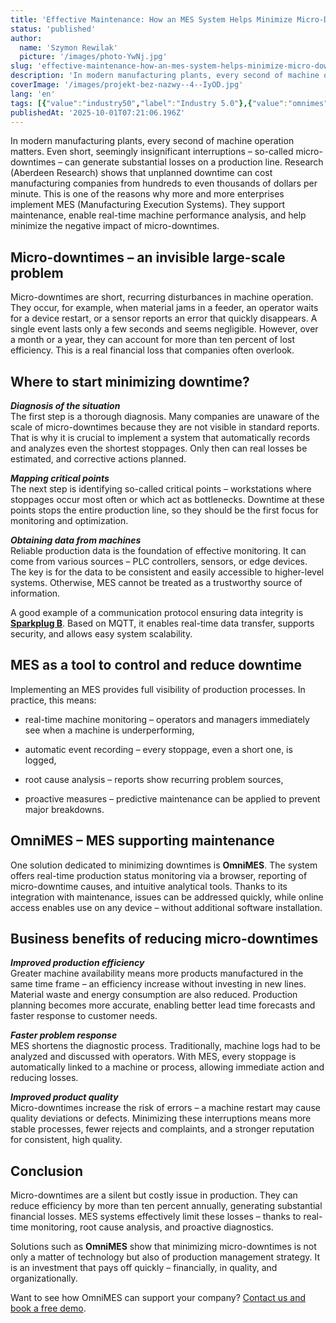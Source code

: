 ```yaml
---
title: 'Effective Maintenance: How an MES System Helps Minimize Micro-Downtimes in Production'
status: 'published'
author:
  name: 'Szymon Rewilak'
  picture: '/images/photo-YwNj.jpg'
slug: 'effective-maintenance-how-an-mes-system-helps-minimize-micro-downtimes-in-production'
description: 'In modern manufacturing plants, every second of machine operation matters. Even short, seemingly insignificant interruptions – so-called micro-downtimes – can generate substantial losses on a production line. Research (Aberdeen Research) shows that unplanned downtime can cost manufacturing companies from hundreds to even thousands of dollars per minute. This is one of the reasons why more and more enterprises implement MES (Manufacturing Execution Systems). They support maintenance, enable real-time machine performance analysis, and help minimize the negative impact of micro-downtimes.'
coverImage: '/images/projekt-bez-nazwy--4--IyOD.jpg'
lang: 'en'
tags: [{"value":"industry50","label":"Industry 5.0"},{"value":"omnimes","label":"Omnimes"},{"value":"sparkplugB","label":"Sparkplug B"},{"label":"Maintenance","value":"maintenance"},{"label":"Micro-downtime","value":"microDowntime"}]
publishedAt: '2025-10-01T07:21:06.196Z'
---
```


In modern manufacturing plants, every second of machine operation matters. Even short, seemingly insignificant interruptions – so-called micro-downtimes – can generate substantial losses on a production line. Research (Aberdeen Research) shows that unplanned downtime can cost manufacturing companies from hundreds to even thousands of dollars per minute. This is one of the reasons why more and more enterprises implement MES (Manufacturing Execution Systems). They support maintenance, enable real-time machine performance analysis, and help minimize the negative impact of micro-downtimes.

## Micro-downtimes – an invisible large-scale problem

Micro-downtimes are short, recurring disturbances in machine operation. They occur, for example, when material jams in a feeder, an operator waits for a device restart, or a sensor reports an error that quickly disappears. A single event lasts only a few seconds and seems negligible. However, over a month or a year, they can account for more than ten percent of lost efficiency. This is a real financial loss that companies often overlook.

## Where to start minimizing downtime?

***Diagnosis of the situation***\
The first step is a thorough diagnosis. Many companies are unaware of the scale of micro-downtimes because they are not visible in standard reports. That is why it is crucial to implement a system that automatically records and analyzes even the shortest stoppages. Only then can real losses be estimated, and corrective actions planned.

***Mapping critical points***\
The next step is identifying so-called critical points – workstations where stoppages occur most often or which act as bottlenecks. Downtime at these points stops the entire production line, so they should be the first focus for monitoring and optimization.

***Obtaining data from machines***\
Reliable production data is the foundation of effective monitoring. It can come from various sources – PLC controllers, sensors, or edge devices. The key is for the data to be consistent and easily accessible to higher-level systems. Otherwise, MES cannot be treated as a trustworthy source of information.

A good example of a communication protocol ensuring data integrity is [**Sparkplug B**](https://www.omnimes.com/en/blog/utilization-of-smart-manufacturing-and-failure-prediction-in-mes-with-sparkplug-b-protocol). Based on MQTT, it enables real-time data transfer, supports security, and allows easy system scalability.

## MES as a tool to control and reduce downtime

Implementing an MES provides full visibility of production processes. In practice, this means:

- real-time machine monitoring – operators and managers immediately see when a machine is underperforming,

- automatic event recording – every stoppage, even a short one, is logged,

- root cause analysis – reports show recurring problem sources,

- proactive measures – predictive maintenance can be applied to prevent major breakdowns.

## OmniMES – MES supporting maintenance

One solution dedicated to minimizing downtimes is **OmniMES**. The system offers real-time production status monitoring via a browser, reporting of micro-downtime causes, and intuitive analytical tools. Thanks to its integration with maintenance, issues can be addressed quickly, while online access enables use on any device – without additional software installation.

## Business benefits of reducing micro-downtimes

***Improved production efficiency***\
Greater machine availability means more products manufactured in the same time frame – an efficiency increase without investing in new lines. Material waste and energy consumption are also reduced. Production planning becomes more accurate, enabling better lead time forecasts and faster response to customer needs.

***Faster problem response***\
MES shortens the diagnostic process. Traditionally, machine logs had to be analyzed and discussed with operators. With MES, every stoppage is automatically linked to a machine or process, allowing immediate action and reducing losses.

***Improved product quality***\
Micro-downtimes increase the risk of errors – a machine restart may cause quality deviations or defects. Minimizing these interruptions means more stable processes, fewer rejects and complaints, and a stronger reputation for consistent, high quality.

## Conclusion

Micro-downtimes are a silent but costly issue in production. They can reduce efficiency by more than ten percent annually, generating substantial financial losses. MES systems effectively limit these losses – thanks to real-time monitoring, root cause analysis, and proactive diagnostics.

Solutions such as **OmniMES** show that minimizing micro-downtimes is not only a matter of technology but also of production management strategy. It is an investment that pays off quickly – financially, in quality, and organizationally.

Want to see how OmniMES can support your company? [Contact us and book a free demo](https://www.omnimes.com/en).